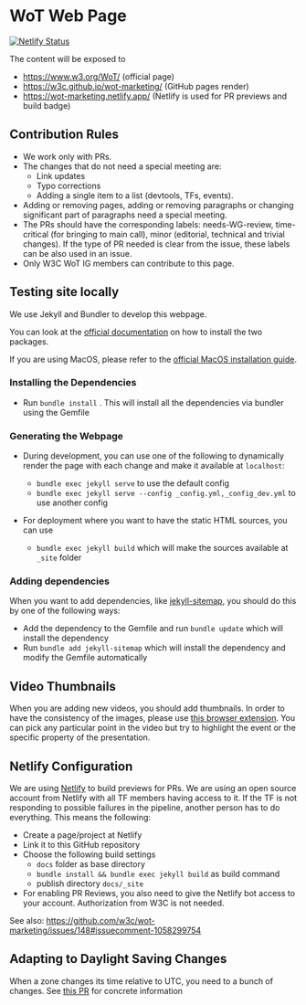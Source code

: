 # WoT Web Page

[![Netlify Status](https://api.netlify.com/api/v1/badges/d51b6c04-7def-43c0-8566-4f16ed11c213/deploy-status)](https://app.netlify.com/sites/wot-marketing/deploys)

The content will be exposed to
* https://www.w3.org/WoT/ (official page)
* https://w3c.github.io/wot-marketing/ (GitHub pages render)
* https://wot-marketing.netlify.app/ (Netlify is used for PR previews and build badge)

## Contribution Rules

- We work only with PRs. 
- The changes that do not need a special meeting are: 
  - Link updates
  - Typo corrections
  - Adding a single item to a list (devtools, TFs, events). 
- Adding or removing pages, adding or removing paragraphs or changing significant part of paragraphs need a special meeting.
- The PRs should have the corresponding labels: needs-WG-review, time-critical (for bringing to main call), minor (editorial, technical and trivial changes). If the type of PR needed is clear from the issue, these labels can be also used in an issue.
- Only W3C WoT IG members can contribute to this page.

## Testing site locally

We use Jekyll and Bundler to develop this webpage.

You can look at the [official documentation](https://jekyllrb.com/docs/) on how to install the two packages.

If you are using MacOS, please refer to the [official MacOS installation guide](https://jekyllrb.com/docs/installation/macos/).

### Installing the Dependencies

- Run `bundle install` . This will install all the dependencies via bundler using the Gemfile

### Generating the Webpage

- During development, you can use one of the following to dynamically render the page with each change and make it available at `localhost`:
  - `bundle exec jekyll serve` to use the default config
  - `bundle exec jekyll serve --config _config.yml,_config_dev.yml` to use another config

- For deployment where you want to have the static HTML sources, you can use
  - `bundle exec jekyll build` which will make the sources available at `_site` folder

### Adding dependencies

When you want to add dependencies, like [jekyll-sitemap](https://github.com/jekyll/jekyll-sitemap), you should do this by one of the following ways:
- Add the dependency to the Gemfile and run `bundle update` which will install the dependency
- Run `bundle add jekyll-sitemap` which will install the dependency and modify the Gemfile automatically

## Video Thumbnails

When you are adding new videos, you should add thumbnails. 
In order to have the consistency of the images, please use [this browser extension](https://chrome.google.com/webstore/detail/screenshot-youtube/gjoijpfmdhbjkkgnmahganhoinjjpohk).
You can pick any particular point in the video but try to highlight the event or the specific property of the presentation.

## Netlify Configuration

We are using [Netlify](https://www.netlify.com/) to build previews for PRs.
We are using an open source account from Netlify with all TF members having access to it.
If the TF is not responding to possible failures in the pipeline, another person has to do everything. This means the following:

- Create a page/project at Netlify
- Link it to this GitHub repository
- Choose the following build settings
  - `docs` folder as base directory
  - `bundle install && bundle exec jekyll build` as build command
  - publish directory `docs/_site`
- For enabling PR Reviews, you also need to give the Netlify bot access to your account. Authorization from W3C is not needed.


See also: https://github.com/w3c/wot-marketing/issues/148#issuecomment-1058299754

## Adapting to Daylight Saving Changes
When a zone changes its time relative to UTC, you need to a bunch of changes. See [this PR](https://github.com/w3c/wot-marketing/pull/296) for concrete information
